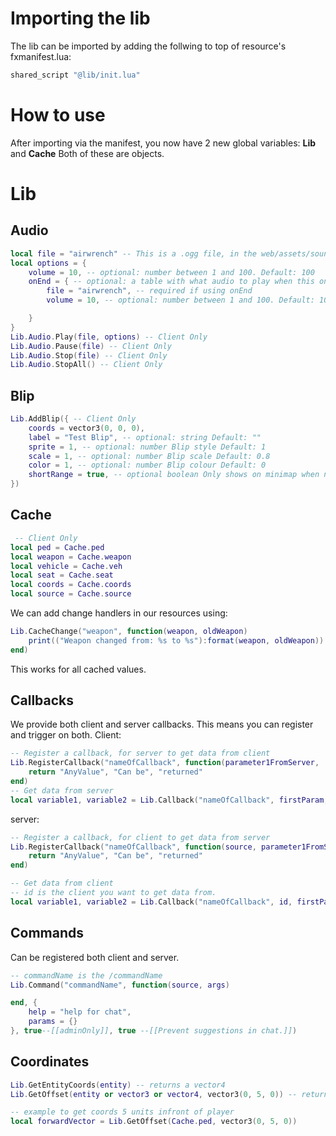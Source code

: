 # Importing the lib
The lib can be imported by adding the follwing to top of resource's fxmanifest.lua:
```lua
shared_script "@lib/init.lua"
```
# How to use
After importing via the manifest, you now have 2 new global variables: **Lib** and **Cache**
Both of these are objects.
# Lib
## Audio
```lua
local file = "airwrench" -- This is a .ogg file, in the web/assets/sounds folder.
local options = {
    volume = 10, -- optional: number between 1 and 100. Default: 100
    onEnd = { -- optional: a table with what audio to play when this one ends.
        file = "airwrench", -- required if using onEnd
        volume = 10, -- optional: number between 1 and 100. Default: 100

    }
}
Lib.Audio.Play(file, options) -- Client Only
Lib.Audio.Pause(file) -- Client Only
Lib.Audio.Stop(file) -- Client Only
Lib.Audio.StopAll() -- Client Only
```
## Blip
```lua
Lib.AddBlip({ -- Client Only
    coords = vector3(0, 0, 0),
    label = "Test Blip", -- optional: string Default: ""
    sprite = 1, -- optional: number Blip style Default: 1
    scale = 1, -- optional: number Blip scale Default: 0.8
    color = 1, -- optional: number Blip colour Default: 0
    shortRange = true, -- optional boolean Only shows on minimap when nearby Default: true
})
```
## Cache
```lua
 -- Client Only
local ped = Cache.ped
local weapon = Cache.weapon
local vehicle = Cache.veh
local seat = Cache.seat
local coords = Cache.coords
local source = Cache.source
```
We can add change handlers in our resources using:
```lua
Lib.CacheChange("weapon", function(weapon, oldWeapon)
    print(("Weapon changed from: %s to %s"):format(weapon, oldWeapon))
end)
```
This works for all cached values.
## Callbacks
We provide both client and server callbacks.
This means you can register and trigger on both.
Client:
```lua
-- Register a callback, for server to get data from client
Lib.RegisterCallback("nameOfCallback", function(parameter1FromServer, ...)
    return "AnyValue", "Can be", "returned"
end)
-- Get data from server
local variable1, variable2 = Lib.Callback("nameOfCallback", firstParam, secondParam)
```
server:
```lua
-- Register a callback, for client to get data from server
Lib.RegisterCallback("nameOfCallback", function(source, parameter1FromServer, ...)
    return "AnyValue", "Can be", "returned"
end)

-- Get data from client
-- id is the client you want to get data from.
local variable1, variable2 = Lib.Callback("nameOfCallback", id, firstParam, secondParam)
```
## Commands
Can be registered both client and server.
```lua
-- commandName is the /commandName
Lib.Command("commandName", function(source, args)

end, {
    help = "help for chat", 
    params = {}
}, true--[[adminOnly]], true --[[Prevent suggestions in chat.]])
```
## Coordinates
```lua
Lib.GetEntityCoords(entity) -- returns a vector4
Lib.GetOffset(entity or vector3 or vector4, vector3(0, 5, 0)) -- returns a vector4 with the offset from either entity or the coords provided. if vector3, it will use 0 for heading. 

-- example to get coords 5 units infront of player
local forwardVector = Lib.GetOffset(Cache.ped, vector3(0, 5, 0))
```
